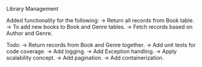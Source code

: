 Library Management

Added functionality for the following:
-> Return all records from Book table.
-> To add new books to Book and Genre tables.
-> Fetch records based on Author and Genre.

Todo:
-> Return records from Book and Genre together.
-> Add unit tests for code coverage.
-> Add logging.
-> Add Exception handling.
-> Apply scalability concept.
-> Add pagination.
-> Add containerization.